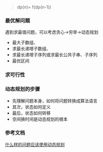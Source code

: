 >   dp(n)= f(dp(n-1)) 

###  最优解问题

遇到求最值问题，可以考虑贪心->穷举->动态规划

* 最大子数组、
* 求最长递增子数组、
* 求最长递增子序列或求最长公共子串、子序列
* 最优区间


### 求可行性



### 动态规划的步骤

* 先理解问题本身，如何将问题转换成算法语言
* 其次，状态如何定义
* 最后，状态如何转移
* 空间换时间是动态规划的根本
### 参考文档

[什么样的问题应该使用动态规划](https://segmentfault.com/a/1190000041300090)